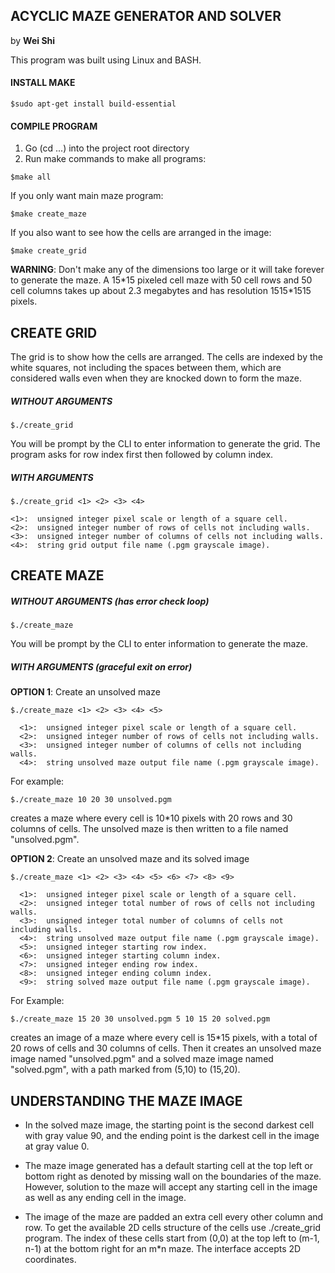 ## ACYCLIC MAZE GENERATOR AND SOLVER
by **Wei Shi**

This program was built using Linux and BASH.

#### INSTALL MAKE
```{r, engine='bash', count_lines}
$sudo apt-get install build-essential
```

#### COMPILE PROGRAM
1.  Go (cd ...) into the project root directory
2.  Run make commands to make all programs:
```{r, engine='bash', count_lines}
$make all
```
If you only want main maze program:
```{r, engine='bash', count_lines}
$make create_maze
```
If you also want to see how the cells are arranged in the image:
```{r, engine='bash', count_lines}
$make create_grid
```
**WARNING**: Don't make any of the dimensions too large or it will take forever
  to generate the maze. A 15\*15 pixeled cell maze with 50 cell rows and 50 cell
  columns takes up about 2.3 megabytes and has resolution 1515\*1515 pixels.

## CREATE GRID
  The grid is to show how the cells are arranged. The cells are indexed by the
  white squares, not including the spaces between them, which are considered
  walls even when they are knocked down to form the maze.

##### WITHOUT ARGUMENTS
```{r, engine='bash', count_lines}
$./create_grid
```
You will be prompt by the CLI to enter information to generate the grid. The
program asks for row index first then followed by column index.

##### WITH ARGUMENTS
```{r, engine='bash', count_lines}
$./create_grid <1> <2> <3> <4>
```
    <1>:  unsigned integer pixel scale or length of a square cell.
    <2>:  unsigned integer number of rows of cells not including walls.
    <3>:  unsigned integer number of columns of cells not including walls.
    <4>:  string grid output file name (.pgm grayscale image).

## CREATE MAZE
##### WITHOUT ARGUMENTS (has error check loop)
```{r, engine='bash', count_lines}
$./create_maze
```
You will be prompt by the CLI to enter information to generate the maze.
##### WITH ARGUMENTS (graceful exit on error)
**OPTION 1**: Create an unsolved maze
```{r, engine='bash', count_lines}
$./create_maze <1> <2> <3> <4> <5>
```
      <1>:  unsigned integer pixel scale or length of a square cell.
      <2>:  unsigned integer number of rows of cells not including walls.
      <3>:  unsigned integer number of columns of cells not including walls.
      <4>:  string unsolved maze output file name (.pgm grayscale image).
For example:
```{r, engine='bash', count_lines}
$./create_maze 10 20 30 unsolved.pgm
```
creates a maze where every cell is 10*10 pixels with 20 rows and 30 columns
of cells. The unsolved maze is then written to a file named "unsolved.pgm".

**OPTION 2**: Create an unsolved maze and its solved image
```{r, engine='bash', count_lines}
$./create_maze <1> <2> <3> <4> <5> <6> <7> <8> <9>
```
      <1>:  unsigned integer pixel scale or length of a square cell.
      <2>:  unsigned integer total number of rows of cells not including walls.
      <3>:  unsigned integer total number of columns of cells not including walls.
      <4>:  string unsolved maze output file name (.pgm grayscale image).
      <5>:  unsigned integer starting row index.
      <6>:  unsigned integer starting column index.
      <7>:  unsigned integer ending row index.
      <8>:  unsigned integer ending column index.
      <9>:  string solved maze output file name (.pgm grayscale image).
For Example:
```{r, engine='bash', count_lines}
$./create_maze 15 20 30 unsolved.pgm 5 10 15 20 solved.pgm
```
  creates an image of a maze where every cell is 15*15 pixels, with a total
  of 20 rows of cells and 30 columns of cells. Then it creates an unsolved
  maze image named "unsolved.pgm" and a solved maze image named "solved.pgm",
  with a path marked from (5,10) to (15,20).

## UNDERSTANDING THE MAZE IMAGE
- In the solved maze image, the starting point is the second darkest cell with
  gray value 90, and the ending point is the darkest cell in the image at
  gray value 0.

- The maze image generated has a default starting cell at the top left or bottom
  right as denoted by missing wall on the boundaries of the maze. However,
  solution to the maze will accept any starting cell in the image as well as any
  ending cell in the image.

- The image of the maze are padded an extra cell every other column and row. To
  get the available 2D cells structure of the cells use ./create_grid program.
  The index of these cells start from (0,0) at the top left to
  (m-1, n-1) at the bottom right for an m\*n maze. The interface accepts
  2D coordinates.
